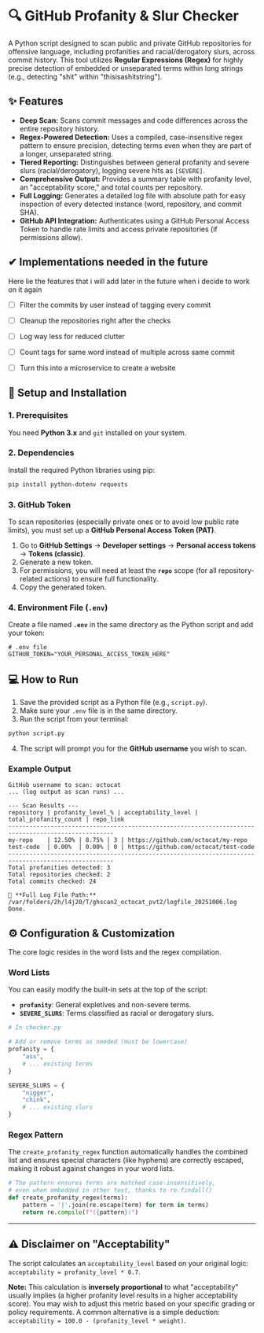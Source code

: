 # 🔍 GitHub Profanity & Slur Checker

A Python script designed to scan public and private GitHub repositories for offensive language, including profanities and racial/derogatory slurs, across commit history. This tool utilizes **Regular Expressions (Regex)** for highly precise detection of embedded or unseparated terms within long strings (e.g., detecting "shit" within "thisisashitstring").

## ✨ Features

  * **Deep Scan:** Scans commit messages and code differences across the entire repository history.
  * **Regex-Powered Detection:** Uses a compiled, case-insensitive regex pattern to ensure precision, detecting terms even when they are part of a longer, unseparated string.
  * **Tiered Reporting:** Distinguishes between general profanity and severe slurs (racial/derogatory), logging severe hits as `[SEVERE]`.
  * **Comprehensive Output:** Provides a summary table with profanity level, an "acceptability score," and total counts per repository.
  * **Full Logging:** Generates a detailed log file with absolute path for easy inspection of every detected instance (word, repository, and commit SHA).
  * **GitHub API Integration:** Authenticates using a GitHub Personal Access Token to handle rate limits and access private repositories (if permissions allow).

## ✔ Implementations needed in the future
Here lie the features that i will add later in the future when i decide to work on it again

- [ ] Filter the commits by user instead of tagging every commit
- [ ] Cleanup the repositories right after the checks
- [ ] Log way less for reduced clutter
- [ ] Count tags for same word instead of multiple across same commit
- [ ] Turn this into a microservice to create a website

      
## 🚀 Setup and Installation

### 1\. Prerequisites

You need **Python 3.x** and `git` installed on your system.

### 2\. Dependencies

Install the required Python libraries using pip:

```bash
pip install python-dotenv requests
```

### 3\. GitHub Token

To scan repositories (especially private ones or to avoid low public rate limits), you must set up a **GitHub Personal Access Token (PAT)**.

1.  Go to **GitHub Settings** $\rightarrow$ **Developer settings** $\rightarrow$ **Personal access tokens** $\rightarrow$ **Tokens (classic)**.
2.  Generate a new token.
3.  For permissions, you will need at least the **`repo`** scope (for all repository-related actions) to ensure full functionality.
4.  Copy the generated token.

### 4\. Environment File (`.env`)

Create a file named **`.env`** in the same directory as the Python script and add your token:

```
# .env file
GITHUB_TOKEN="YOUR_PERSONAL_ACCESS_TOKEN_HERE"
```

## 💻 How to Run

1.  Save the provided script as a Python file (e.g., `script.py`).
2.  Make sure your `.env` file is in the same directory.
3.  Run the script from your terminal:

<!-- end list -->

```bash
python script.py
```

4.  The script will prompt you for the **GitHub username** you wish to scan.

### Example Output

```
GitHub username to scan: octocat
... (log output as scan runs) ...

--- Scan Results ---
repository | profanity_level_% | acceptability_level | total_profanity_count | repo_link
----------------------------------------------------------------------------------------------------
my-repo    | 12.50% | 8.75% | 3 | https://github.com/octocat/my-repo
test-code  | 0.00%  | 0.00% | 0 | https://github.com/octocat/test-code
----------------------------------------------------------------------------------------------------
Total profanities detected: 3
Total repositories checked: 2
Total commits checked: 24

🔗 **Full Log File Path:**
/var/folders/2h/l4j20/T/ghscan2_octocat_pvt2/logfile_20251006.log
Done.
```

## ⚙️ Configuration & Customization

The core logic resides in the word lists and the regex compilation.

### Word Lists

You can easily modify the built-in sets at the top of the script:

  * **`profanity`**: General expletives and non-severe terms.
  * **`SEVERE_SLURS`**: Terms classified as racial or derogatory slurs.

<!-- end list -->

```python
# In checker.py

# Add or remove terms as needed (must be lowercase)
profanity = {
    "ass", 
    # ... existing terms
}

SEVERE_SLURS = {
    "nigger", 
    "chink", 
    # ... existing slurs
}
```

### Regex Pattern

The `create_profanity_regex` function automatically handles the combined list and ensures special characters (like hyphens) are correctly escaped, making it robust against changes in your word lists.

```python
# The pattern ensures terms are matched case-insensitively, 
# even when embedded in other text, thanks to re.findall()
def create_profanity_regex(terms):
    pattern = '|'.join(re.escape(term) for term in terms)
    return re.compile(f"({pattern})")
```

-----

## ⚠️ Disclaimer on "Acceptability"

The script calculates an `acceptability_level` based on your original logic: `acceptability = profanity_level * 0.7`.

**Note:** This calculation is **inversely proportional** to what "acceptability" usually implies (a higher profanity level results in a higher acceptability score). You may wish to adjust this metric based on your specific grading or policy requirements. A common alternative is a simple deduction: `acceptability = 100.0 - (profanity_level * weight)`.
